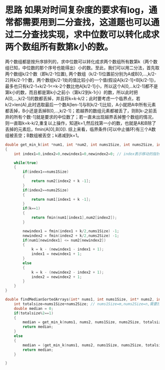 # 思路 如果对时间复杂度的要求有log，通常都需要用到二分查找，这道题也可以通过二分查找实现，求中位数可以转化成求两个数组所有数第k小的数。
两个数组都是按升序排列的，求中位数可以转化成求两个数组所有数第k（两个数组已知，中位数的那个序号也能得出）小的数。至此，我们可以用二分法，首先取两个数组k/2个数（即k/2-1位置), 两个数组（k/2-1)位置前分别为A或B[0,...,k/2-2]共k/2-1个数，两个数组k/2-1处的值比较小的一个值(假设A[k/2-1]<B[k/2-1])，最多也只有k/2-1+k/2-1<=k-2个数比他A[k/2-1]小，所以这个A[0,...k/2-1]都不是第k小的数，而且都是第k小之前小（第k/2到k-1小）的数，所以此时把A[0,...,k/2-1]的数都丢掉，并且将k=k-k/2；此时要考虑一个临界点，若k/2>len(A),此时选取最后一个数A[len-1]与B[k/2-1]比较，A小就把A中所有元素都丢掉，B小还是丢掉B[0,...,k/2-1]；若越界的数组元素都被丢了，则B[k-之前丢弃的所有个数-1]就是要求的中位数了；若一直未出现越界丢掉整个数组的情况，则一直取k=k-k/2,重复以上操作，知道k=1,然后找第一小的数，也就是A和B除了丢掉的元素后，fmin(A[0],B[0]).
     综上来看，临界条件(可以中止循环)有三个A数组被丢空；B数组被丢空；k递减到k=1。
```c
double get_min_k(int *num1, int *num2, int nums1Size, int nums2Size, int k)
{
    int index1=0,index2=0,newindex1=0,newindex2=0; // index表示移动的指针指向，丢弃时指针往前挪据可以了；newindex代表要做比较的数组位置（k/2-1处或越界时数组末尾处）

    while(true)
    {
        if(index1==nums1Size)
        {
            return num2[index2 + k -1];
        }
        if(index2==nums2Size)
        {
            return num1[index1 + k -1];
        }
        if(k==1)
        {
            return fmin(num1[index1],num2[index2]);
        }

        newindex1 = fmin(index1 + k/2,nums1Size) -1;
        newindex2 = fmin(index2 + k/2,nums2Size) -1;
        if(num1[newindex1] <= num2[newindex2])
        {
            k = k - (newindex1 - index1 + 1);
            index1 = newindex1 + 1;
        }
        else
        {
            k = k - (newindex2 - index2 + 1);
            index2 = newindex2 + 1;
        }   
    }
}

double findMedianSortedArrays(int* nums1, int nums1Size, int* nums2, int nums2Size) {
    int totalsize=nums1Size+nums2Size; // nums1Size=m,nums2Size=n,需要找到（m+n）/2小的数，不断二分直至k=1(或其中一个数组被丢空)，共执行x次，2^x=m+n,时间复杂度为x=log(m+n)
    double median = 0;
    if(totalsize%2==1)
    {
        median = get_min_k(nums1, nums2, nums1Size, nums2Size, totalsize/2+1);
        return median;
    }
    else
    {
        median = (get_min_k(nums1, nums2, nums1Size, nums2Size, totalsize/2)+get_min_k(nums1, nums2, nums1Size, nums2Size, totalsize/2+1))/2;
        return median;
    }

}
```
